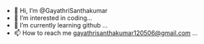 - 👋 Hi, I’m @GayathriSanthakumar
- 👀 I’m interested in coding...
- 🌱 I’m currently learning  github ...
- 📫 How to reach me gayathrisanthakumar120506@gmail.com ...

<!---
GayathriSanthakumar/GayathriSanthakumar is a ✨ special ✨ repository because its `README.md` (this file) appears on your GitHub profile.
You can click the Preview link to take a look at your changes.
--->
